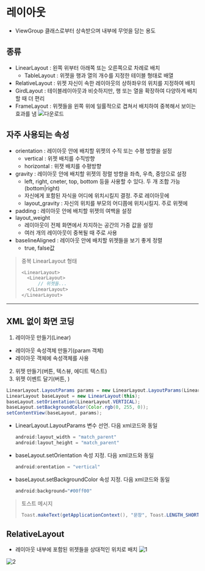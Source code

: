 # 레이아웃
- ViewGroup 클래스로부터 상속받으며 내부에 무엇을 담는 용도

## 종류
- LinearLayout : 왼쪽 위부터 아래쪽 또는 오른쪽으로 차례로 배치
  - TableLayout : 위젯을 행과 열의 개수를 지정한 테이블 형태로 배열
- RelativeLayout : 위젯 자신이 속한 레이아웃의 상하좌우의 위치를 지정하여 배치  
- GirdLayout : 테이블레이아웃과 비슷하지만, 행 또는 열을 확장하여 다양하게 배치할 때 더 편리
- FrameLayout : 위젯들을 왼쪽 위에 일률적으로 겹쳐서 배치하여 중복해서 보이는 효과를 냄
![다운로드](https://user-images.githubusercontent.com/66901172/97268830-d3df5f00-186f-11eb-9d44-b8817cf4bf31.png)

## 자주 사용되는 속성
- orientation : 레이아웃 안에 배치할 위젯의 수직 또는 수평 방향을 설정
  - vertical : 위젯 배치를 수직방향
  - horizontal : 위잿 배치를 수평방향
- gravity : 레이아웃 안에 배치할 위젯의 정렬 방향을 좌측, 우측, 중앙으로 설정
  - left, right, cneter, top, bottom 등을 사용할 수 있다. 두 개 조합 가능(bottom|right)
  - 자신에게 포함된 자식을 어디에 위치시킬지 결정. 주로 레이아웃에
  - layout_gravity : 자신의 위치를 부모의 어디쯤에 위치시킬지. 주로 위젯에
- padding : 레이아웃 안에 배치할 위젯의 여백을 설정
- layout_weight
  - 레이아웃이 전체 화면에서 차지하는 공간의 가중 값을 설정
  - 여러 개의 레이아웃이 중복될 때 주로 사용
- baselineAligned : 레이아웃 안에 배치할 위젯들을 보기 좋게 정렬
  - true, false값

> 중복 LinearLayout 형태
> ```java
> <LinearLayout>
>   <LinearLayout>
>       // 위젯들...
>   </LinearLayout>
> </LinearLayout>
> ```
---
## XML 없이 화면 코딩
1. 레이아웃 만들기(Linear)
  - 레이아웃 속성객체 만들기(param 객체)
  - 레이아웃 객체에 속성객체를 사용
2. 위젯 만들기(버튼, 텍스뷰, 에디트 텍스트)
3. 위젯 이벤트 달기(버튼, )
```java
LinearLayout.LayoutParams params = new LinearLayout.LayoutParams(LinearLayout.LayoutParams.MATCH_PARENT, LinearLayout.LayoutParams.MATCH_PARENT);
LinearLayout baseLayout = new LinearLayout(this);
baseLayout.setOrientation(LinearLayout.VERTICAL);
baseLayout.setBackgroundColor(Color.rgb(0, 255, 0));
setContentView(baseLayout, params);
```
- LinearLayout.LayoutParams 변수 선언. 다음 xml코드와 동일
  ```java
  android:layout_width = "match_parent"
  android:layout_height = "match_parent"
  ```
- baseLayout.setOrientation 속성 지정. 다음 xml코드와 동일
  ```java
  android:orentation = "vertical"
  ```
- baseLayout.setBackgroundColor 속성 지정. 다음 xml코드와 동일
  ```java
  android:background="#00ff00"
  ```

> 토스트 메시지
> ```java
> Toast.makeText(getApplicationContext(), "문장", Toast.LENGTH_SHORT).show();
> ```

## RelativeLayout
- 레이아웃 내부에 포함된 위젯들을 상대적인 위치로 배치
![1](https://user-images.githubusercontent.com/66901172/97270338-579a4b00-1872-11eb-88b2-e6ccdc6cc7e7.jpg)


![2](https://user-images.githubusercontent.com/66901172/97270386-6aad1b00-1872-11eb-923a-0503b8c79aae.jpg)

